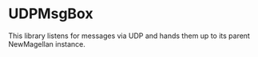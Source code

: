 # UDPMsgBox

This library listens for messages via UDP and hands them up to its parent NewMagellan instance.
